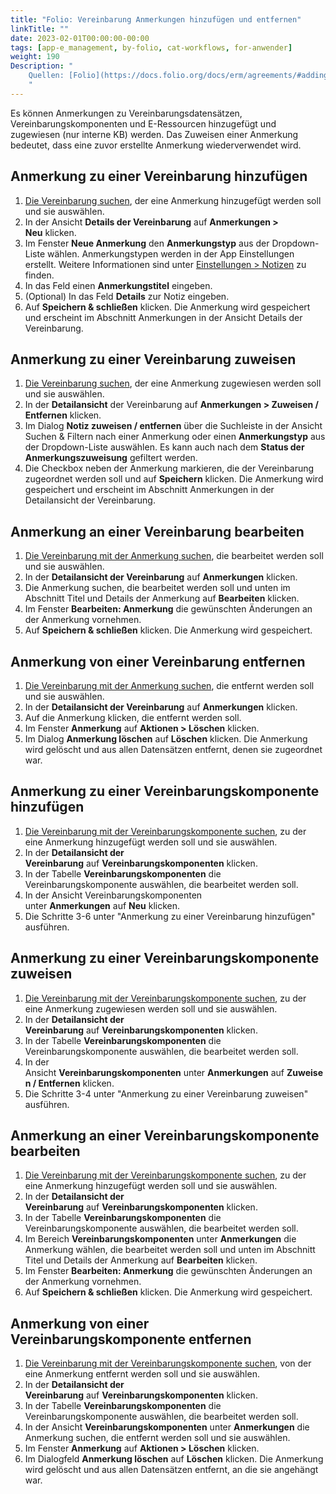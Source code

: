 ```yaml
---
title: "Folio: Vereinbarung Anmerkungen hinzufügen und entfernen"
linkTitle: ""
date: 2023-02-01T00:00:00-00:00
tags: [app-e_management, by-folio, cat-workflows, for-anwender]
weight: 190
Description: "
    Quellen: [Folio](https://docs.folio.org/docs/erm/agreements/#adding-and-removing-notes) & [GBV](https://info.gbv.de/pages/viewpage.action?pageId=845250613)
    "
---
```


Es können Anmerkungen zu Vereinbarungsdatensätzen, Vereinbarungskomponenten und E-Ressourcen hinzugefügt und zugewiesen (nur interne KB) werden. Das Zuweisen einer Anmerkung bedeutet, dass eine zuvor erstellte Anmerkung wiederverwendet wird.

## Anmerkung zu einer Vereinbarung hinzufügen

1.  [Die Vereinbarung suchen](https://info.gbv.de/display/FOLIOGBVEXTERN/Folio%3A+Vereinbarung+suchen), der eine Anmerkung hinzugefügt werden soll und sie auswählen.
2.  In der Ansicht **Details der Vereinbarung** auf **Anmerkungen > Neu** klicken.
3.  Im Fenster **Neue Anmerkung** den **Anmerkungstyp** aus der Dropdown-Liste wählen. Anmerkungstypen werden in der App Einstellungen erstellt. Weitere Informationen sind unter [Einstellungen > Notizen](https://info.gbv.de/pages/viewpage.action?pageId=844890132) zu finden.
4.  In das Feld einen **Anmerkungstitel** eingeben.
5.  (Optional) In das Feld **Details** zur Notiz eingeben.
6.  Auf **Speichern & schließen** klicken. Die Anmerkung wird gespeichert und erscheint im Abschnitt Anmerkungen in der Ansicht Details der Vereinbarung.

## Anmerkung zu einer Vereinbarung zuweisen

1.  [Die Vereinbarung suchen](https://info.gbv.de/display/FOLIOGBVEXTERN/Folio%3A+Vereinbarung+suchen), der eine Anmerkung zugewiesen werden soll und sie auswählen.
2.  In der **Detailansicht** der Vereinbarung auf **Anmerkungen > Zuweisen / Entfernen** klicken.
3.  Im Dialog **Notiz zuweisen / entfernen** über die Suchleiste in der Ansicht Suchen & Filtern nach einer Anmerkung oder einen **Anmerkungstyp** aus der Dropdown-Liste auswählen. Es kann auch nach dem **Status der Anmerkungszuweisung** gefiltert werden.
4.  Die Checkbox neben der Anmerkung markieren, die der Vereinbarung zugeordnet werden soll und auf **Speichern** klicken. Die Anmerkung wird gespeichert und erscheint im Abschnitt Anmerkungen in der Detailansicht der Vereinbarung.

## Anmerkung an einer Vereinbarung bearbeiten

1.  [Die Vereinbarung mit der Anmerkung suchen](https://info.gbv.de/display/FOLIOGBVEXTERN/Folio%3A+Vereinbarung+suchen), die bearbeitet werden soll und sie auswählen.
2.  In der **Detailansicht der Vereinbarung** auf **Anmerkungen** klicken.
3.  Die Anmerkung suchen, die bearbeitet werden soll und unten im Abschnitt Titel und Details der Anmerkung auf **Bearbeiten** klicken.
4.  Im Fenster **Bearbeiten: Anmerkung** die gewünschten Änderungen an der Anmerkung vornehmen.
5.  Auf **Speichern & schließen** klicken. Die Anmerkung wird gespeichert.

## Anmerkung von einer Vereinbarung entfernen

1.  [Die Vereinbarung mit der Anmerkung suchen](https://info.gbv.de/display/FOLIOGBVEXTERN/Folio%3A+Vereinbarung+suchen), die entfernt werden soll und sie auswählen.
2.  In der **Detailansicht der Vereinbarung** auf **Anmerkungen** klicken.
3.  Auf die Anmerkung klicken, die entfernt werden soll.
4.  Im Fenster **Anmerkung** auf **Aktionen > Löschen** klicken.
5.  Im Dialog **Anmerkung löschen** auf **Löschen** klicken. Die Anmerkung wird gelöscht und aus allen Datensätzen entfernt, denen sie zugeordnet war.

## Anmerkung zu einer Vereinbarungskomponente hinzufügen

1.  [Die Vereinbarung mit der Vereinbarungskomponente suchen](https://info.gbv.de/display/FOLIOGBVEXTERN/Folio%3A+Vereinbarung+suchen), zu der eine Anmerkung hinzugefügt werden soll und sie auswählen.
2.  In der **Detailansicht der Vereinbarung** auf **Vereinbarungskomponenten** klicken.
3.  In der Tabelle **Vereinbarungskomponenten** die Vereinbarungskomponente auswählen, die bearbeitet werden soll.
4.  In der Ansicht Vereinbarungskomponenten unter **Anmerkungen** auf **Neu** klicken.
5.  Die Schritte 3-6 unter "Anmerkung zu einer Vereinbarung hinzufügen" ausführen.

## Anmerkung zu einer Vereinbarungskomponente zuweisen

1.  [Die Vereinbarung mit der Vereinbarungskomponente suchen](https://info.gbv.de/display/FOLIOGBVEXTERN/Folio%3A+Vereinbarung+suchen), zu der eine Anmerkung zugewiesen werden soll und sie auswählen.
2.  In der **Detailansicht der Vereinbarung** auf **Vereinbarungskomponenten** klicken.
3.  In der Tabelle **Vereinbarungskomponenten** die Vereinbarungskomponente auswählen, die bearbeitet werden soll.
4.  In der Ansicht **Vereinbarungskomponenten** unter **Anmerkungen** auf **Zuweisen / Entfernen** klicken.
5.  Die Schritte 3-4 unter "Anmerkung zu einer Vereinbarung zuweisen" ausführen.

## Anmerkung an einer Vereinbarungskomponente bearbeiten

1.  [Die Vereinbarung mit der Vereinbarungskomponente suchen](https://info.gbv.de/display/FOLIOGBVEXTERN/Folio%3A+Vereinbarung+suchen), zu der eine Anmerkung hinzugefügt werden soll und sie auswählen.
2.  In der **Detailansicht der Vereinbarung** auf **Vereinbarungskomponenten** klicken.
3.  In der Tabelle **Vereinbarungskomponenten** die Vereinbarungskomponente auswählen, die bearbeitet werden soll.
4.  Im Bereich **Vereinbarungskomponenten** unter **Anmerkungen** die Anmerkung wählen, die bearbeitet werden soll und unten im Abschnitt Titel und Details der Anmerkung auf **Bearbeiten** klicken.
5.  Im Fenster **Bearbeiten: Anmerkung** die gewünschten Änderungen an der Anmerkung vornehmen.
6.  Auf **Speichern & schließen** klicken. Die Anmerkung wird gespeichert.

## Anmerkung von einer Vereinbarungskomponente entfernen

1.  [Die Vereinbarung mit der Vereinbarungskomponente suchen](https://info.gbv.de/display/FOLIOGBVEXTERN/Folio%3A+Vereinbarung+suchen), von der eine Anmerkung entfernt werden soll und sie auswählen.
2.  In der **Detailansicht der Vereinbarung** auf **Vereinbarungskomponenten** klicken.
3.  In der Tabelle **Vereinbarungskomponenten** die Vereinbarungskomponente auswählen, die bearbeitet werden soll.
4.  In der Ansicht **Vereinbarungskomponenten** unter **Anmerkungen** die Anmerkung suchen, die entfernt werden soll und sie auswählen.
5.  Im Fenster **Anmerkung** auf **Aktionen > Löschen** klicken.
6.  Im Dialogfeld **Anmerkung löschen** auf **Löschen** klicken. Die Anmerkung wird gelöscht und aus allen Datensätzen entfernt, an die sie angehängt war.
